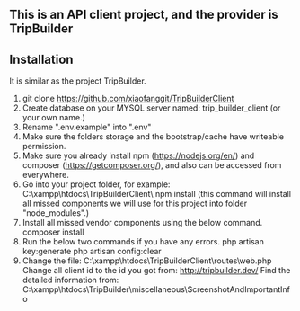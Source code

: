 ## This is an API client project, and the provider is TripBuilder

## Installation

It is similar as the project TripBuilder.

1. git clone https://github.com/xiaofanggit/TripBuilderClient
2. Create database on your MYSQL server named: trip_builder_client (or your own name.)
3. Rename ".env.example" into ".env"
4. Make sure the folders storage and the bootstrap/cache have writeable permission.
5. Make sure you already install npm (https://nodejs.org/en/) and composer (https://getcomposer.org/), and also can be accessed from everywhere.
6. Go into your project folder, for example: C:\xampp\htdocs\TripBuilderClient\ 
 npm install (this command will install all missed components we will use for this project into folder "node_modules".)
7. Install all missed vendor components using the below command.
composer install
8. Run the below two commands if you have any errors.
php artisan key:generate
php artisan config:clear
9. Change the file:
C:\xampp\htdocs\TripBuilderClient\routes\web.php
Change all client id to the id you got from: http://tripbuilder.dev/
Find the detailed information from: C:\xampp\htdocs\TripBuilder\miscellaneous\ScreenshotAndImportantInfo 
